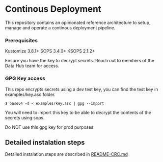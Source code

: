 # Continous Deployment

This repository contains an opinionated reference architecture to setup, manage and operate a continous deployment pipeline.

### Prerequisites
Kustomize 3.8.1+
SOPS 3.4.0+
KSOPS 2.1.2+

Ensure you have the key to decrypt secrets. Reach out to members of the Data Hub team for access.

### GPG Key access

This repo encrypts secrets using a dev test key, you can find the test key in examples/key.asc folder.

```
$ base64 -d < examples/key.asc | gpg --import
```

You will need to import this key to be able to decrypt the contents of the secrets using sops.

Do NOT use this gpg key for prod purposes.

## Detailed instalation steps
Detailed instalation steps are described in [README-CRC.md](README-CRC.md)
